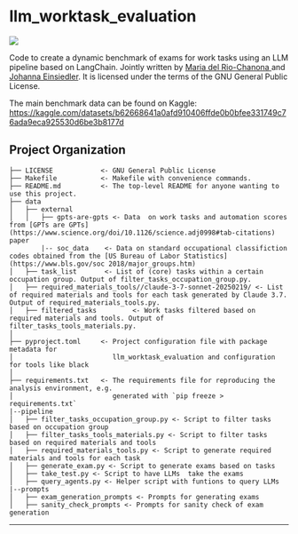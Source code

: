 # llm_worktask_evaluation

<a target="_blank" href="https://cookiecutter-data-science.drivendata.org/">
    <img src="https://img.shields.io/badge/CCDS-Project%20template-328F97?logo=cookiecutter" />
</a>

Code to create a dynamic benchmark of exams for work tasks using an LLM pipeline based on LangChain. Jointly written by [Maria del Rio-Chanona ](https://mariadelriochanona.info/) and [Johanna Einsiedler](https://johannaeinsiedler.carrd.co/). It is licensed under the terms of the GNU General Public License.

The main benchmark data can be found on Kaggle: https://kaggle.com/datasets/b62668641a0afd910406ffde0b0bfee331749c76ada9eca925530d6be3b8177d

## Project Organization

```
├── LICENSE            <- GNU General Public License
├── Makefile           <- Makefile with convenience commands.
├── README.md          <- The top-level README for anyone wanting to use this project.
├── data
│   ├── external       
│   │   ├── gpts-are-gpts <- Data  on work tasks and automation scores from [GPTs are GPTs](https://www.science.org/doi/10.1126/science.adj0998#tab-citations) paper
        |-- soc_data    <- Data on standard occupational classifiction codes obtained from the [US Bureau of Labor Statistics](https://www.bls.gov/soc 2018/major_groups.htm)
│   ├── task_list       <- List of (core) tasks within a certain occupation group. Output of filter_tasks_occupation_group.py.
│   ├── required_materials_tools//claude-3-7-sonnet-20250219/ <- List of required materials and tools for each task generated by Claude 3.7. Output of required_materials_tools.py.
│   ├── filtered_tasks         <- Work tasks filtered based on required materials and tools. Output of filter_tasks_tools_materials.py.
│
├── pyproject.toml     <- Project configuration file with package metadata for 
│                         llm_worktask_evaluation and configuration for tools like black
│
├── requirements.txt   <- The requirements file for reproducing the analysis environment, e.g.
│                         generated with `pip freeze > requirements.txt`
|--pipeline
│   ├── filter_tasks_occupation_group.py <- Script to filter tasks based on occupation group
│   ├── filter_tasks_tools_materials.py <- Script to filter tasks based on required materials and tools
│   ├── required_materials_tools.py <- Script to generate required materials and tools for each task
│   ├── generate_exam.py <- Script to generate exams based on tasks
│   ├── take_test.py <- Script to have LLMs  take the exams
│   ├── query_agents.py <- Helper script with funtions to query LLMs
|--prompts
│   ├── exam_generation_prompts <- Prompts for generating exams
│   ├── sanity_check_prompts <- Prompts for sanity check of exam generation
```

--------

